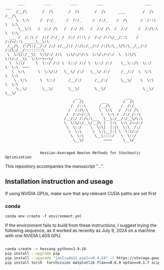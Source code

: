 	      ___         ___         ___         ___                   ___         ___     
	     /__/\       /  /\       /  /\       /  /\      ___        /  /\       /__/\    
	     \  \:\     /  /:/_     /  /:/_     /  /:/_    /  /\      /  /::\      \  \:\   
	      \__\:\   /  /:/ /\   /  /:/ /\   /  /:/ /\  /  /:/     /  /:/\:\      \  \:\  
	  ___ /  /::\ /  /:/ /:/_ /  /:/ /::\ /  /:/ /::\/__/::\    /  /:/~/::\ _____\__\:\ 
	 /__/\  /:/\:/__/:/ /:/ //__/:/ /:/\:/__/:/ /:/\:\__\/\:\__/__/:/ /:/\:/__/::::::::\
	 \  \:\/:/__\\  \:\/:/ /:\  \:\/:/~/:\  \:\/:/~/:/  \  \:\/\  \:\/:/__\\  \:\~~\~~\/
	  \  \::/     \  \::/ /:/ \  \::/ /:/ \  \::/ /:/    \__\::/\  \::/     \  \:\  ~~~ 
	   \  \:\      \  \:\/:/   \__\/ /:/   \__\/ /:/     /__/:/  \  \:\      \  \:\     
	    \  \:\      \  \::/      /__/:/      /__/:/      \__\/    \  \:\      \  \:\    
	     \__\/       \__\/       \__\/       \__\/                 \__\/       \__\/    
	                                ___                    ___                          
	                               /  /\        ___       /  /\                         
	                              /  /::\      /__/\     /  /:/_                        
	                             /  /:/\:\     \  \:\   /  /:/ /\                       
	                            /  /:/~/::\     \  \:\ /  /:/_/::\                      
	                           /__/:/ /:/\:\___  \__\:/__/:/__\/\:\                     
	                           \  \:\/:/__\/__/\ |  |:\  \:\ /~~/:/                     
	                            \  \::/    \  \:\|  |:|\  \:\  /:/                      
	                             \  \:\     \  \:\__|:| \  \:\/:/                       
	                              \  \:\     \__\::::/   \  \::/                        
	                               \__\/         ~~~~     \__\/                                                 
					
					
					Hessian-Averaged Newton Methods for Stochastic Optimization



This repository accompanies the manuscript "...".


## Installation instruction and useage

If using NVIDIA GPUs, make sure that any relevant CUDA paths are set first

### conda 

	conda env create -f environment.yml

If the environment fails to build from these instructions, I suggest trying the following sequence, as it worked as recently as July 9, 2024 on a machine with one NVIDIA L40S GPU. 

```bash

conda create -n hessavg python=3.9.16
pip install --upgrade pip
pip install --upgrade "jax[cuda11_pip]==0.4.24" -f https://storage.googleapis.com/jax-releases/jax_cuda_releases.html
pip install torch  torchvision matplotlib flax==0.6.9 optax==0.1.7 scipy==1.11.4 orbax-checkpoint==0.4.8



